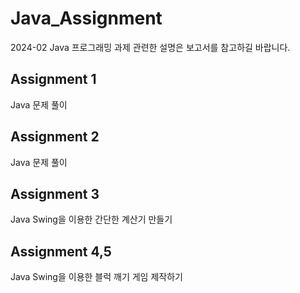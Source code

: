 # Java_Assignment
2024-02 Java 프로그래밍 과제
관련한 설명은 보고서를 참고하길 바랍니다.

## Assignment 1
 Java 문제 풀이
 
## Assignment 2
 Java 문제 풀이

## Assignment 3
 Java Swing을 이용한 간단한 계산기 만들기
 
## Assignment 4,5
 Java Swing을 이용한 블럭 깨기 게임 제작하기
